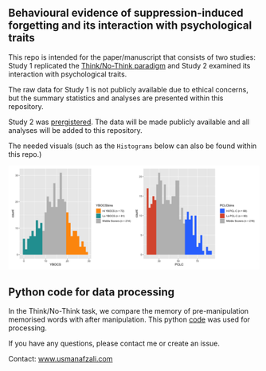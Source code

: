 ## Behavioural evidence of suppression-induced forgetting and its interaction with psychological traits

This repo is intended for the paper/manuscript that consists of two studies: Study 1 replicated the [Think/No-Think paradigm](https://www.nature.com/articles/35066572) and Study 2 examined its interaction with psychological traits.

The raw data for Study 1 is not publicly available due to ethical concerns, but the summary statistics and analyses are presented within this repository.

Study 2 was [prergistered](https://osf.io/zdb8u). The data will be made publicly available and all analyses will be added to this repository.

The needed visuals (such as the `Histograms` below can also be found within this repo.)

![Histograms](trait_plots.png)

## Python code for data processing
In the Think/No-Think task, we compare the memory of pre-manipulation memorised words with after manipulation. This python [code]() was used for processing.

If you have any questions, please contact me or create an issue.

Contact: [www.usmanafzali.com ](https://www.usmanafzali.com)